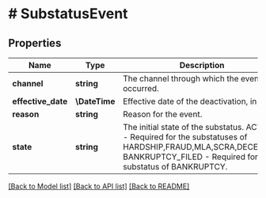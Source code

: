 # # SubstatusEvent

## Properties

Name | Type | Description | Notes
------------ | ------------- | ------------- | -------------
**channel** | **string** | The channel through which the event occurred. | [optional]
**effective_date** | **\DateTime** | Effective date of the deactivation, in UTC. | [optional]
**reason** | **string** | Reason for the event. | [optional]
**state** | **string** | The initial state of the substatus. ACTIVE - Required for the substatuses of HARDSHIP,FRAUD,MLA,SCRA,DECEASED. BANKRUPTCY_FILED - Required for the substatus of BANKRUPTCY. |

[[Back to Model list]](../../README.md#models) [[Back to API list]](../../README.md#endpoints) [[Back to README]](../../README.md)
